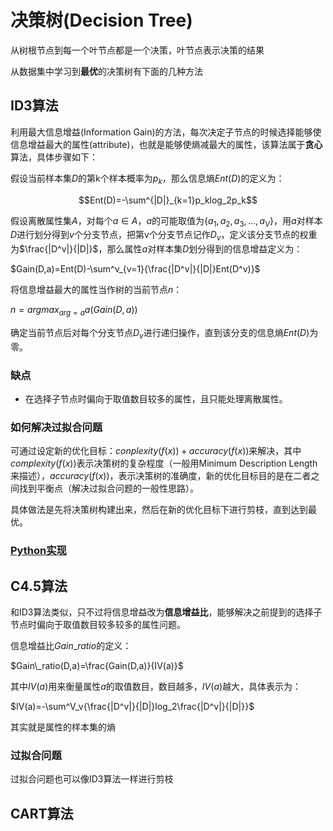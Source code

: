 # 决策树(Decision Tree)

从树根节点到每一个叶节点都是一个决策，叶节点表示决策的结果

从数据集中学习到**最优**的决策树有下面的几种方法

## ID3算法

利用最大信息增益(Information Gain)的方法，每次决定子节点的时候选择能够使信息增益最大的属性(attribute)，也就是能够使熵减最大的属性，该算法属于**贪心**算法，具体步骤如下：

假设当前样本集$D$的第k个样本概率为$p_k$，那么信息熵$Ent(D)$的定义为：

$$Ent(D)=-\sum^{|D|}_{k=1}p_klog_2p_k$$

假设离散属性集$A$，对每个$a\in A$，$a$的可能取值为$\{a_1,a_2,a_3,...,a_V\}$，用$a$对样本$D$进行划分得到$v$个分支节点，把第v个分支节点记作$D_v$，定义该分支节点的权重为$\frac{|D^v|}{|D|}$，那么属性$a$对样本集$D$划分得到的信息增益定义为：

$Gain(D,a)=Ent(D)-\sum^v_{v=1}{\frac{|D^v|}{|D|}Ent(D^v)}$

将信息增益最大的属性当作树的当前节点$n$：

$n=argmax_{arg=a}a(Gain(D,a))$

确定当前节点后对每个分支节点$D_v$进行递归操作，直到该分支的信息熵$Ent(D)$为零。

### 缺点

* 在选择子节点时偏向于取值数目较多的属性，且只能处理离散属性。

### 如何解决过拟合问题

可通过设定新的优化目标：$conplexity(f(x)) + accuracy(f(x))$来解决，其中$complexity(f(x))$表示决策树的复杂程度（一般用Minimum Description Length来描述），$accuracy(f(x))$，表示决策树的准确度，新的优化目标目的是在二者之间找到平衡点（解决过拟合问题的一般性思路）。

具体做法是先将决策树构建出来，然后在新的优化目标下进行剪枝，直到达到最优。

### [Python实现](../src/decision_tree.py)

## C4.5算法

和ID3算法类似，只不过将信息增益改为**信息增益比**，能够解决之前提到的选择子节点时偏向于取值数目较多较多的属性问题。

信息增益比$Gain\_ratio$的定义：

$Gain\_ratio(D,a)=\frac{Gain(D,a)}{IV(a)}$

其中$IV(a)$用来衡量属性$a$的取值数目，数目越多，$IV(a)$越大，具体表示为：

$IV(a)=-\sum^V_v{\frac{|D^v|}{|D|}log_2\frac{|D^v|}{|D|}}$

其实就是属性的样本集的熵

### 过拟合问题

过拟合问题也可以像ID3算法一样进行剪枝

<!-- ### TODO: Python代码实现 -->

## CART算法

<!-- TODO: CART算法 -->
